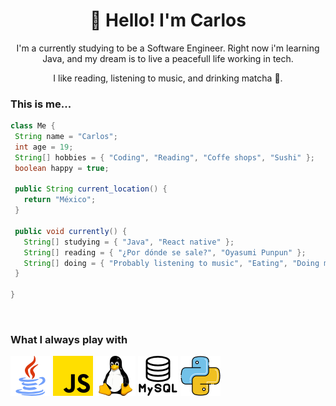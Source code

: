 <h1 align="center">👋 Hello! I'm Carlos</h1>

<p align="center">   
I'm a currently studying to be a Software Engineer. Right now i'm learning Java, and my dream is to live a peacefull life working in tech.
</p>
<p align="center">
I like reading, listening to music, and drinking matcha 💚.
</p>

<h3>This is me...</h3>

 ```Java
 class Me {
  String name = "Carlos";
  int age = 19;
  String[] hobbies = { "Coding", "Reading", "Coffe shops", "Sushi" };
  boolean happy = true;

  public String current_location() {
    return "México";
  }

  public void currently() {
    String[] studying = { "Java", "React native" };
    String[] reading = { "¿Por dónde se sale?", "Oyasumi Punpun" };
    String[] doing = { "Probably listening to music", "Eating", "Doing my duolingo streak" };
  }

}
 ```
 
<br>

### What I always play with
<p> 
  <img src="assets/java.png" alt="java-logo">
  <img src="assets/js.png" alt="js-logo">
  <img src="assets/linux.png" alt="linux-logo">
  <img src="assets/mysql.png" alt="mysql-logo">
  <img src="assets/python.png" alt="python-logo">
</p>
